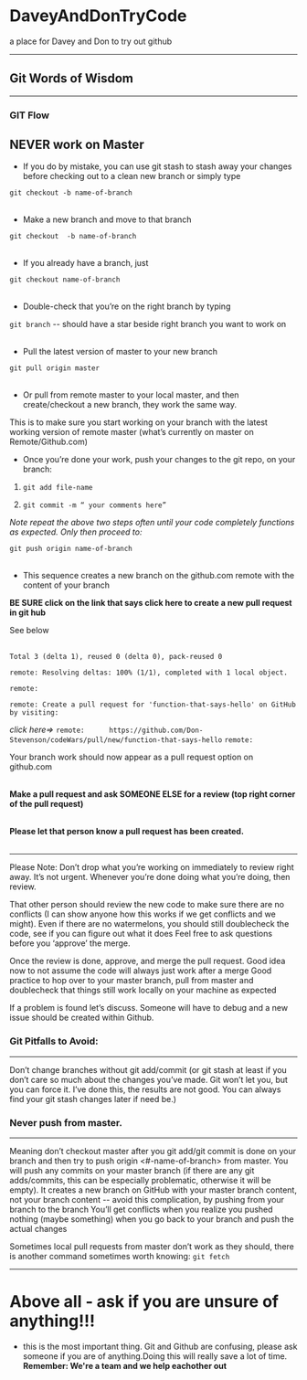 # DaveyAndDonTryCode
a place for Davey and Don to try out github 

---
## Git Words of Wisdom

---
### GIT Flow
## NEVER work on Master

* If you do by mistake, you can use git stash to stash away your changes before checking out to a clean new branch or simply type

 `git checkout -b name-of-branch`
<br/><br/>
* Make a new branch and move to that branch

`git checkout  -b name-of-branch`
<br/><br/>
* If you already have a branch, just 

`git checkout name-of-branch`
<br/><br/>
* Double-check that you’re on the right branch by typing

`git branch` -- should have a star beside right branch you want to work on
<br/><br/>

* Pull the latest version of master to your new branch 

`git pull origin master` 
<br/><br/>

* Or pull from remote master to your local master, and then create/checkout a new branch, they work the same way.

This is to make sure you start working on your branch with the latest working version of remote master (what’s currently on master on Remote/Github.com) 

* Once you’re done your work, push your changes to the git repo, on your branch:

1. `git add file-name`

1. `git commit -m “ your comments here”` 

*Note repeat the above two steps often until your code completely functions as expected. Only then proceed to:*

`git push origin name-of-branch`
<br/><br/>

* This sequence creates a new branch on the github.com remote with the content of your branch

**BE SURE click on the link that says click here to create a new pull request in git hub**

See below
<br/><br/>

`Total 3 (delta 1), reused 0 (delta 0), pack-reused 0`

`remote: Resolving deltas: 100% (1/1), completed with 1 local object.`

`remote:`

`remote: Create a pull request for 'function-that-says-hello' on GitHub by visiting:`


*click here=>* `remote:      https://github.com/Don-Stevenson/codeWars/pull/new/function-that-says-hello`
`remote: `

Your branch work should now appear as a pull request option on github.com 
<br/><br/>

**Make a pull request and ask SOMEONE ELSE for a review (top right corner of the pull request)**
<br/><br/>

**Please let that person know a pull request has been created.**
<br/><br/>

---
Please Note: Don’t drop what you’re working on immediately to review right away. It’s not urgent. Whenever you’re done doing what you’re doing, then review.

That other person should review the new code to make sure there are no conflicts (I can show anyone how this works if we get conflicts and we might). 
Even if there are no watermelons, you should still doublecheck the code, see if you can figure out what it does
Feel free to ask questions before you ‘approve’ the merge. 

Once the review is done, approve, and merge the pull request.
Good idea now to not assume the code will always just work after a merge
Good practice to hop over to your master branch, pull from master and doublecheck that things still work locally on your machine as expected

If a problem is found let’s discuss. Someone will have to debug and a new issue should be created within Github.

### Git Pitfalls to Avoid:

---
Don’t change branches without git add/commit (or git stash at least if you don’t care so much about the changes you’ve made. Git won’t let you, but you can force it. I’ve done this, the results are not good. You can always find your git stash changes later if need be.)

### Never push from master. 

---
Meaning don’t checkout master after you git add/git commit is done on your branch and then try to push origin <#-name-of-branch> from master. 
You will push any commits on your master branch (if there are any git adds/commits, this can be especially problematic, otherwise it will be empty).
It creates a new branch on GitHub with your master branch content, not your branch content -- avoid this complication, by pushing from your branch to the branch
You’ll get conflicts when you realize you pushed nothing (maybe something) when you go back to your branch and push the actual changes

Sometimes local pull requests from master don’t work as they should, there is another command sometimes worth knowing: `git fetch`


---
# Above all - ask if you are unsure of anything!!!

* this is the most important thing. Git and Github are confusing, please ask someone if you are of anything.Doing this will really save a lot of time. **Remember: We're a team and we help eachother out** 